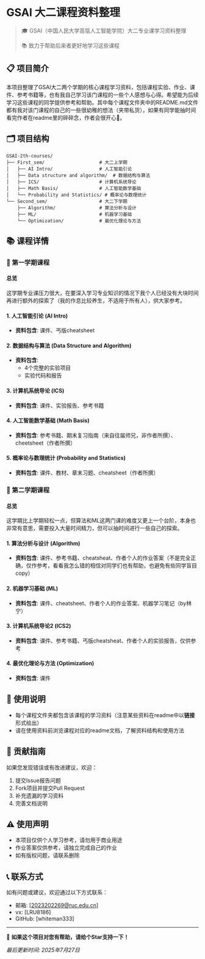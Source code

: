 # GSAI 大二课程资料整理

> 🎓 GSAI（中国人民大学高瓴人工智能学院）大二专业课学习资料整理
> 
> 📚 致力于帮助后来者更好地学习这些课程

## 📋 项目简介

本项目整理了GSAI大二两个学期的核心课程学习资料，包括课程实验、作业、课件、参考书籍等，也有我自己学习该门课程的一些个人感想与心得。希望能为后续学习这些课程的同学提供参考和帮助。其中每个课程文件夹中的README.md文件都有我对该门课程的自己的一些很幼稚的想法（夹带私货），如果有同学能抽时间看完作者在readme里的碎碎念，作者会很开心🤭。

## 🗂️ 项目结构

```
GSAI-2th-courses/
├── First_sem/                    # 大二上学期
│   ├── AI Intro/                 # 人工智能引论
│   ├── Data structure and algorithm/  # 数据结构与算法
│   ├── ICS/                      # 计算机系统导论
│   ├── Math Basis/               # 人工智能数学基础
│   └── Probability and Statistics/ # 概率论与数理统计
└── Second_sem/                   # 大二下学期
    ├── Algorithm/                # 算法分析与设计
    ├── ML/                       # 机器学习基础
    └── Optimization/             # 最优化理论与方法
```

## 📚 课程详情

### 🔹 第一学期课程
#### 总览
这学期专业课压力很大，在要深入学习专业知识的情况下我个人已经没有大块时间再进行额外的探索了（我的作息比较养生，不适用于所有人），供大家参考。
#### 1. 人工智能引论 (AI Intro)
- **资料包含**: 课件、丐版cheatsheet

#### 2. 数据结构与算法 (Data Structure and Algorithm)
- **资料包含**: 
  - 4个完整的实验项目
  - 实验代码和报告

#### 3. 计算机系统导论 (ICS)
- **资料包含**: 课件、实验报告、参考书籍

#### 4. 人工智能数学基础 (Math Basis)
- **资料包含**: 参考书籍、期末复习指南（来自往届师兄，非作者所撰）、cheetsheet（作者所撰）

#### 5. 概率论与数理统计 (Probability and Statistics)
- **资料包含**: 课件、教材、章末习题、cheatsheet（作者所撰）

### 🔹 第二学期课程

#### 总览
这学期比上学期轻松一点，但算法和ML这两门课的难度又更上一个台阶，本身也非常有意思，需要投入大量时间精力，但可以抽时间进行一些自己的探索。
#### 1. 算法分析与设计 (Algorithm)
- **资料包含**: 课件、参考书籍、cheatsheat、作者个人的作业答案（不是完全正确，仅作参考，看看我怎么错的相信对同学们也有帮助，也避免有些同学盲目copy）

#### 2. 机器学习基础 (ML)
- **资料包含**: 课件、cheatsheet、作者个人的作业答案、机器学习笔记（by林宁）

#### 3. 计算机系统导论2 (ICS2)
- **资料包含**: 课件、参考书籍、丐版cheatsheat、作者个人的实验报告，仅供参考

#### 4. 最优化理论与方法 (Optimization)
- **资料包含**: 课件



## 🚀 使用说明
- 每个课程文件夹都包含该课程的学习资料（注意某些资料在readme中以**链接**形式给出）
- 请在使用资料前浏览课程对应的readme文档，了解资料结构和使用方法


## 🤝 贡献指南

如果您发现错误或有改进建议，欢迎：
1. 提交Issue报告问题
2. Fork项目并提交Pull Request
3. 补充遗漏的学习资料
4. 完善文档说明

## ⚠️ 使用声明

- 本项目仅供个人学习参考，请勿用于商业用途
- 作业答案仅供参考，请独立完成自己的作业
- 如有版权问题，请联系删除

## 📞 联系方式

如有问题或建议，欢迎通过以下方式联系：
- 邮箱: [2023202269@ruc.edu.cn]
- vx: [LRU8186]
- GitHub: [whiteman333]

---

🌟 **如果这个项目对您有帮助，请给个Star支持一下！**

*最后更新时间: 2025年7月27日*
